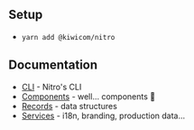 ## Setup

* `yarn add @kiwicom/nitro`

## Documentation

* [CLI](./cli) - Nitro's CLI
* [Components](./components) - well... components 🤷
* [Records](./records) - data structures
* [Services](./services) - i18n, branding, production data...
